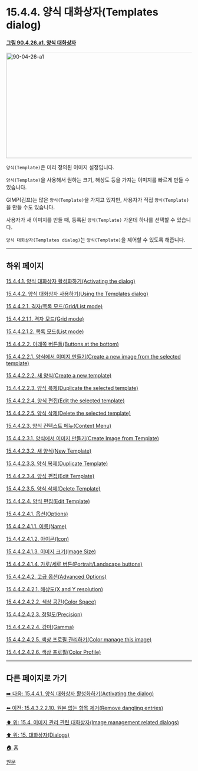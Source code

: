 # 15.4.4. 양식 대화상자(Templates dialog)

<a id="90-04-26-a1"></a>

#### [그림 90.4.26.a1. 양식 대화상자](./90-04-0026-templates.md#90-04-26-a1)
<img width="850" height="285" alt="90-04-26-a1" src="https://github.com/user-attachments/assets/4161c0cd-13ad-4c5e-9e72-ad0da287e16f" />

`양식(Template)`은 미리 정의된 이미지 설정입니다.

`양식(Template)`을 사용해서 원하는 크기, 해상도 등을 가지는 이미지를 빠르게 만들 수 있습니다.

GIMP(김프)는 많은 `양식(Template)`을 가지고 있지만, 사용자가 직접 `양식(Template)`을 만들 수도 있습니다.

사용자가 새 이미지를 만들 때, 등록된 `양식(Template)` 가운데 하나를 선택할 수 있습니다.

`양식 대화상자(Templates dialog)`는 `양식(Template)`을 제어할 수 있도록 해줍니다.

***

## 하위 페이지

[15.4.4.1. 양식 대화상자 활성화하기(Activating the dialog)](./15-04-04-01-activating_the_dialog.md)

[15.4.4.2. 양식 대화상자 사용하기(Using the Templates dialog)](./15-04-04-02-00-using_the_templates_dialog.md)

[15.4.4.2.1. 격자/목록 모드(Grid/List mode)](./15-04-04-02-01-00-grid_n_list_mode.md)

[15.4.4.2.1.1. 격자 모드(Grid mode)](./15-04-04-02-01-01-grid_mode.md)

[15.4.4.2.1.2. 목록 모드(List mode)](./15-04-04-02-01-02-list_mode.md)

[15.4.4.2.2. 아래쪽 버튼들(Buttons at the bottom)](./15-04-04-02-02-00-buttons_at_the_bottom.md)

[15.4.4.2.2.1. 양식에서 이미지 만들기(Create a new image from the selected template)](./15-04-04-02-02-01-create_a_new_image_from_the_selected_template.md)

[15.4.4.2.2.2. 새 양식(Create a new template)](./15-04-04-02-02-02-create_a_new_template.md)

[15.4.4.2.2.3. 양식 복제(Duplicate the selected template)](./15-04-04-02-02-03-duplicate_the_selected_template.md)

[15.4.4.2.2.4. 양식 편집(Edit the selected template)](./15-04-04-02-02-04-edit_the_selected_template.md)

[15.4.4.2.2.5. 양식 삭제(Delete the selected template)](./15-04-04-02-02-05-delete_the_selected_template.md)

[15.4.4.2.3. 양식 컨텍스트 메뉴(Context Menu)](./15-04-04-02-03-00-context_menu.md)

[15.4.4.2.3.1. 양식에서 이미지 만들기(Create Image from Template)](./15-04-04-02-03-01-create_image_from_template.md)

[15.4.4.2.3.2. 새 양식(New Template)](./15-04-04-02-03-02-new_template.md)

[15.4.4.2.3.3. 양식 복제(Duplicate Template)](./15-04-04-02-03-03-duplicate_template.md)

[15.4.4.2.3.4. 양식 편집(Edit Template)](./15-04-04-02-03-04-edit_template.md)

[15.4.4.2.3.5. 양식 삭제(Delete Template)](./15-04-04-02-03-05-delete_template.md)

[15.4.4.2.4. 양식 편집(Edit Template)](./15-04-04-02-04-00-edit_template.md)

[15.4.4.2.4.1. 옵션(Options)](./15-04-04-02-04-01-00-options.md)

[15.4.4.2.4.1.1. 이름(Name)](./15-04-04-02-04-01-01-name.md)

[15.4.4.2.4.1.2. 아이콘(Icon)](./15-04-04-02-04-01-02-icon.md)

[15.4.4.2.4.1.3. 이미지 크기(Image Size)](./15-04-04-02-04-01-03-image_size.md)

[15.4.4.2.4.1.4. 가로/세로 버튼(Portrait/Landscape buttons)](./15-04-04-02-04-01-04-portrait_n_landscape.md)

[15.4.4.2.4.2. 고급 옵션(Advanced Options)](./15-04-04-02-04-02-00-advanced_options.md)

[15.4.4.2.4.2.1. 해상도(X and Y resolution)](./15-04-04-02-04-02-01-x_n_y_resolution.md)

[15.4.4.2.4.2.2. 색상 공간(Color Space)](./15-04-04-02-04-02-02-color_space.md)

[15.4.4.2.4.2.3. 정밀도(Precision)](./15-04-04-02-04-02-03-precision.md)

[15.4.4.2.4.2.4. 감마(Gamma)](./15-04-04-02-04-02-04-gamma.md)

[15.4.4.2.4.2.5. 색상 프로필 관리하기(Color manage this image)](./15-04-04-02-04-02-05-color_manage_this_image.md)

[15.4.4.2.4.2.6. 색상 프로필(Color Profile)](./15-04-04-02-04-02-06-color_profile.md)

***

## 다른 페이지로 가기

[➡️ 다음: 15.4.4.1. 양식 대화상자 활성화하기(Activating the dialog)](./15-04-04-01-activating_the_dialog.md)

[⬅️ 이전: 15.4.3.2.2.10. 원본 없는 항목 제거(Remove dangling entries)](./15-04-03-02-02-10-remove_dangling_entries.md)

[⬆️ 위: 15.4. 이미지 관리 관련 대화상자(Image management related dialogs)](./15-04-00-image-management-related-dialogs.md)

[⬆️ 위: 15. 대화상자(Dialogs)](./15-00-dialogs.md)

[🏠 홈](./00-home.md)

[원문](https://docs.gimp.org/2.10/ko/gimp-template-dialog.html)
